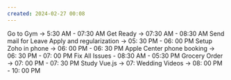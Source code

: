 ```yaml
---
created: 2024-02-27 00:08
---
```

Go to Gym -> 5:30 AM - 07:30 AM
Get Ready -> 07:30 AM - 08:30 AM
Send mail for Leave Apply and regularization -> 05: 30 PM - 06: 00 PM
Setup Zoho in phone -> 06: 00 PM - 06: 30 PM
Apple Center phone booking -> 06: 30 PM - 07: 00 PM
Fix All Issues - 08:30 AM - 05:30 PM
Grocery Order -> 07: 00 PM - 07: 30 PM
Study Vue.js -> 07:
Wedding Videos -> 08: 00 PM - 10: 00 PM


